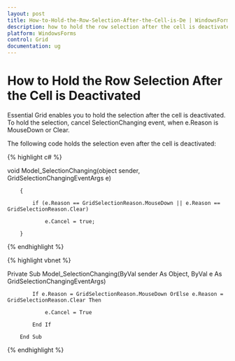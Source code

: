 ```yaml
---
layout: post
title: How-to-Hold-the-Row-Selection-After-the-Cell-is-De | WindowsForms | Syncfusion
description: how to hold the row selection after the cell is deactivated
platform: WindowsForms
control: Grid
documentation: ug
---
```


# How to Hold the Row Selection After the Cell is Deactivated

Essential Grid enables you to hold the selection after the cell is deactivated. To hold the selection, cancel SelectionChanging event, when e.Reason is MouseDown or Clear. 

The following code holds the selection even after the cell is deactivated:



{% highlight c# %}

void Model_SelectionChanging(object sender, GridSelectionChangingEventArgs e)

        {

            if (e.Reason == GridSelectionReason.MouseDown || e.Reason == GridSelectionReason.Clear)

                e.Cancel = true;

        }




{% endhighlight %}

{% highlight vbnet %}

Private Sub Model_SelectionChanging(ByVal sender As Object, ByVal e As GridSelectionChangingEventArgs)

            If e.Reason = GridSelectionReason.MouseDown OrElse e.Reason = GridSelectionReason.Clear Then

                e.Cancel = True

            End If

        End Sub


{% endhighlight %}



